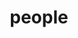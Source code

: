 ---
layout: profiles
permalink: /people/
title: people
description: members of the lab or group
nav: true
nav_order: 6

profiles:
  # if you want to include more than one profile, just replicate the following block
  # and create one content file for each profile inside _pages/
  - align: right
    image: prof_pic.jpg
    content: about_me.md
    image_circular: false # crops the image to make it circular
    more_info: >
	  <p>phone: (412) 652-2039</p>
	  <p>email: <a href="mailto:hyan49@gatech.com">hyan49@gatech.com</a></p>
	  <p><a href="mailto:jonathanyannis@gmail.com">jonathanyannis@gmail.com</a></p>
---